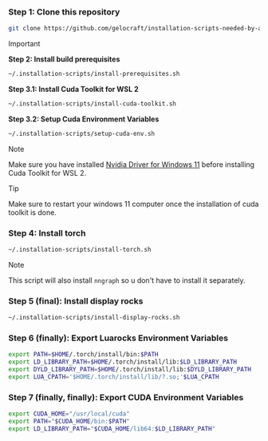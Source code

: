 ### Step 1: Clone this repository
```sh
git clone https://github.com/gelocraft/installation-scripts-needed-by-arwa ~/.installation-scripts
```

> [!Important]
> **Step 2: Install build prerequisites**
> ```sh
> ~/.installation-scripts/install-prerequisites.sh
> ```
>
> **Step 3.1: Install Cuda Toolkit for WSL 2**
> ```sh
> ~/.installation-scripts/install-cuda-toolkit.sh
> ```
>
> **Step 3.2: Setup Cuda Environment Variables**
> ```sh
> ~/.installation-scripts/setup-cuda-env.sh
> ```

> [!Note]
> Make sure you have installed [Nvidia Driver for Windows 11](https://www.nvidia.com/en-us/drivers/) before installing Cuda Toolkit for WSL 2.

> [!Tip]
> Make sure to restart your windows 11 computer once the installation of cuda toolkit is done.

### Step 4: Install torch
```sh
~/.installation-scripts/install-torch.sh
```
> [!Note]
> This script will also install `nngraph` so u don't have to install it separately.

### Step 5 (final): Install display rocks
```sh
~/.installation-scripts/install-display-rocks.sh
```

### Step 6 (finally): Export Luarocks Environment Variables
```sh
export PATH=$HOME/.torch/install/bin:$PATH
export LD_LIBRARY_PATH=$HOME/.torch/install/lib:$LD_LIBRARY_PATH
export DYLD_LIBRARY_PATH=$HOME/.torch/install/lib:$DYLD_LIBRARY_PATH
export LUA_CPATH='$HOME/.torch/install/lib/?.so;'$LUA_CPATH
```

### Step 7 (finally, finally): Export CUDA Environment Variables
```sh
export CUDA_HOME="/usr/local/cuda"
export PATH="$CUDA_HOME/bin:$PATH"
export LD_LIBRARY_PATH="$CUDA_HOME/lib64:$LD_LIBRARY_PATH"
```
